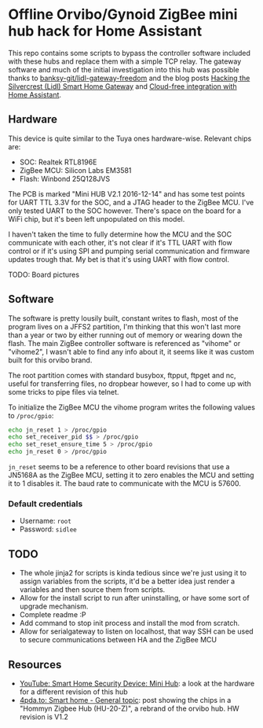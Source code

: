 # Offline Orvibo/Gynoid ZigBee mini hub hack for Home Assistant

This repo contains some scripts to bypass the controller software
included with these hubs and replace them with a simple TCP relay.
The gateway software and much of the initial investigation into
this hub was possible thanks to
[banksy-git/lidl-gateway-freedom](https://github.com/banksy-git/lidl-gateway-freedom)
and the blog posts
[Hacking the Silvercrest (Lidl) Smart Home Gateway](https://paulbanks.org/projects/lidl-zigbee/)
and
[Cloud-free integration with Home Assistant](https://paulbanks.org/projects/lidl-zigbee/ha/).

## Hardware

This device is quite similar to the Tuya ones hardware-wise. Relevant chips are:

* SOC: Realtek RTL8196E
* ZigBee MCU: Silicon Labs EM3581
* Flash: Winbond 25Q128JVS

The PCB is marked "Mini HUB V2.1 2016-12-14" and has some test points for
UART TTL 3.3V for the SOC, and a JTAG header to the ZigBee MCU. I've only tested
UART to the SOC however. There's space on the board for a WiFi chip, but it's
been left unpopulated on this model.

I haven't taken the time to fully determine how the MCU and the SOC communicate with
each other, it's not clear if it's TTL UART with flow control or if it's using SPI
and pumping serial communication and firmware updates trough that. My bet is that
it's using UART with flow control.

TODO: Board pictures

## Software

The software is pretty lousily built, constant writes to flash, most of the program
lives on a JFFS2 partition, I'm thinking that this won't last more than a year or two
by either running out of memory or wearing down the flash. The main ZigBee controller
software is referenced as "vihome" or "vihome2", I wasn't able to find any info
about it, it seems like it was custom built for this orvibo brand.

The root partition comes with standard busybox, ftpput, ftpget and nc, useful for
transferring files, no dropbear however, so I had to come up with some tricks to pipe
files via telnet.

To initialize the ZigBee MCU the vihome program writes the following values to
`/proc/gpio`:

```sh
echo jn_reset 1 > /proc/gpio
echo set_receiver_pid $$ > /proc/gpio
echo set_reset_ensure_time 5 > /proc/gpio
echo jn_reset 0 > /proc/gpio
```

`jn_reset` seems to be a reference to other board revisions that use a JN5168A
as the ZigBee MCU, setting it to zero enables the MCU and setting it to 1 disables
it. The baud rate to communicate with the MCU is 57600.

### Default credentials

* Username: `root`
* Password: `sidlee`

## TODO

* The whole jinja2 for scripts is kinda tedious since we're just using it to
  assign variables from the scripts, it'd be a better idea just render a variables
  and then source them from scripts.
* Allow for the install script to run after uninstalling, or have some sort of
  upgrade mechanism.
* Complete readme :P
* Add command to stop init process and install the mod from scratch.
* Allow for serialgateway to listen on localhost, that way SSH can be used
  to secure communications between HA and the ZigBee MCU

## Resources

* [YouTube: Smart Home Security Device: Mini Hub](https://www.youtube.com/watch?v=MCF9CpP_XHo): a look at the hardware for a different revision of this hub
* [4pda.to: Smart home - General topic](https://4pda.to/forum/index.php?showtopic=789600&st=3760#entry104809531): post showing the chips in a "Hommyn Zigbee Hub (HU-20-Z)", a rebrand of the orvibo hub. HW revision is V1.2